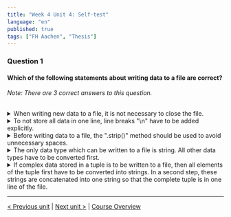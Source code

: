 ```yaml
---
title: "Week 4 Unit 4: Self-test"
language: "en"
published: true
tags: ["FH Aachen", "Thesis"]
---
```


### Question 1

#### Which of the following statements about writing data to a file are correct?

*Note: There are 3 correct answers to this question.*

<br>

<details>
	<summary>When writing new data to a file, it is not necessary to close the file.</summary>
	<img  src="imgs/cross.png" width="25">
</details>


<details>
	<summary>To not store all data in one line, line breaks "\n" have to be added explicitly.</summary>
	<img  src="imgs/check.png" width="25">
</details>


<details>
	<summary>Before writing data to a file, the ".strip()" method should be used to avoid unnecessary spaces.</summary>
	<img  src="imgs/cross.png" width="25">
</details>


<details>
	<summary>The only data type which can be written to a file is string. All other data types have to be converted first.</summary>
	<img  src="imgs/check.png" width="25">
</details>


<details>
	<summary>If complex data stored in a tuple is to be written to a file, then all elements of the tuple first have to be converted into strings. In a second step, these strings are concatenated into one string so that the complete tuple is in one line of the file.</summary>
	<img  src="imgs/check.png" width="25">
</details>

---

[< Previous unit](/teaching/python-mooc/week4_unit4_exercise) | [Next unit >](/teaching/python-mooc/week4_unit4_writing_data) |
[Course Overview](/teaching/python-mooc)